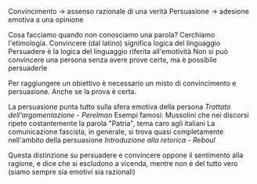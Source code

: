 Convincimento -> assenso razionale di una verità
Persuasione -> adesione emotiva a una opinione

Cosa facciamo quando non conosciamo una parola? Cerchiamo l'etimologia.
Convincere (dal latino) significa logica del linguaggio
Persuadere è la logica del linguaggio riferita all'emotività
Non si può convincere una persona senza avere prove certe, ma è possibile persuaderle

Per raggiungere un obiettivo è necessario un misto di convincimento e persuasione. Anche se la prova è certa.

La persuasione punta tutto sulla sfera emotiva della persona
*Trattato dell'argomentazione - Perelman*
Esempi famosi: Mussolini che nei discorsi ripete costantemente la parola "Patria", tema caro agli italiani
La comunicazione fascista, in generale, si trova quasi completamente nell'ambito della persuasione
*Introduzione alla retorica - Reboul*

Questa distinzione su persuadere e convincere oppone il sentimento alla ragione, e dice che si escludono a vicenda, mentre non è del tutto vero (siamo sempre sia emotivi sia razionali)